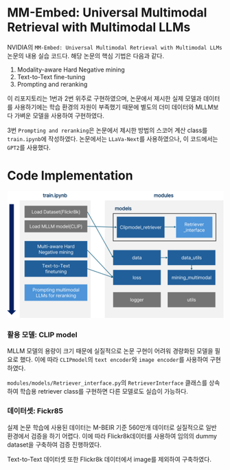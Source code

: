 
# MM-Embed: Universal Multimodal Retrieval with Multimodal LLMs

NVIDIA의 `MM-Embed: Universal Multimodal Retrieval with Multimodal LLMs` 논문의 내용 실습 코드다. 해당 논문의 핵심 기법은 다음과 같다.
1. Modality-aware Hard Negative mining
2. Text-to-Text fine-tuning
3. Prompting and reranking

이 리포지토리는 1번과 2번 위주로 구현하였으며, 논문에서 제시한 실제 모델과 데이터를 사용하기에는 학습 환경의 자원이 부족했기 때문에 별도의 더미 데이터와 MLLM보다 가벼운 모델을 사용하여 구현하였다.

3번 `Prompting and reranking`은 논문에서 제시한 방법의 스코어 계산 class를 `train.ipynb`에 작성하였다. 논문에서는 `LLaVa-Next`를 사용하였으나, 이 코드에서는 `GPT2`를 사용했다.

# Code Implementation

![alt text](images/architecture.png)

### 활용 모델: CLIP model
MLLM 모델의 용량이 크기 때문에 실질적으로 논문 구현이 어려워 경량화된 모델을 필요로 했다. 이에 따라 `CLIPmodel`의 `text encoder`와 `image encoder`를 사용하여 구현하였다.

`modules/models/Retriever_interface.py`의 `RetrieverInterface` 클래스를 상속하여 학습용 retriever class를 구현하면 다른 모델로도 실습이 가능하다.

### 데이터셋: Fickr85
실제 논문 학습에 사용된 데이터는 M-BEIR 기준 560만개 데이터로 실질적으로 일반 환경에서 검증을 하기 어렵다. 이에 따라 Flickr8k데이터를 사용하여 임의의 dummy dataset을 구축하여 검증 진행하였다.

Text-to-Text 데이터셋 또한 Flickr8k 데이터에서 image를 제외하여 구축하였다.